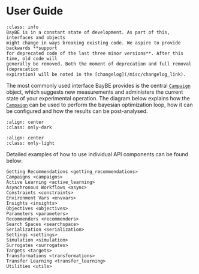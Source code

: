# User Guide

```{admonition} Backwards Compatibility and Deprecations
:class: info
BayBE is in a constant state of development. As part of this, interfaces and objects
might change in ways breaking existing code. We aspire to provide backwards **support
for deprecated code of the last three minor versions**. After this time, old code will
generally be removed. Both the moment of deprecation and full removal (deprecation
expiration) will be noted in the [changelog](/misc/changelog_link).
```

The most commonly used interface BayBE provides is the central 
[`Campaign`](baybe.campaign.Campaign) object,
which suggests new measurements and administers the current state of 
your experimental operation. The diagram below explains how the 
[`Campaign`](baybe.campaign.Campaign) can be used to perform 
the bayesian optimization loop, how it can be configured and 
how the results can be post-analysed.

```{image} ../_static/api_overview_dark.svg
:align: center
:class: only-dark
```

```{image} ../_static/api_overview_light.svg
:align: center
:class: only-light
```

Detailed examples of how to use individual API components can be found below:

```{toctree}
Getting Recommendations <getting_recommendations>
Campaigns <campaigns>
Active Learning <active_learning>
Asynchronous Workflows <async>
Constraints <constraints>
Environment Vars <envvars>
Insights <insights>
Objectives <objectives>
Parameters <parameters>
Recommenders <recommenders>
Search Spaces <searchspace>
Serialization <serialization>
Settings <settings>
Simulation <simulation>
Surrogates <surrogates>
Targets <targets>
Transformations <transformations>
Transfer Learning <transfer_learning>
Utilities <utils>
```